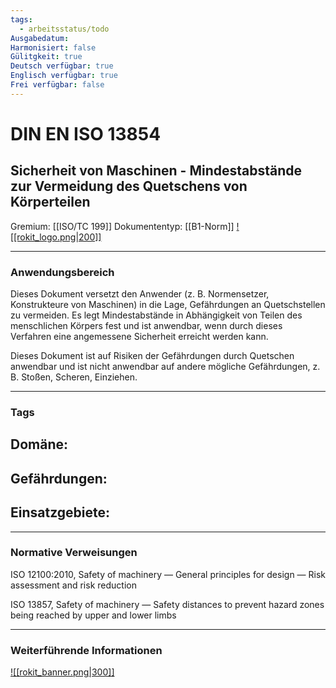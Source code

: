 ```yaml
---
tags:
  - arbeitsstatus/todo
Ausgabedatum: 
Harmonisiert: false
Gülitgkeit: true
Deutsch verfügbar: true
Englisch verfügbar: true
Frei verfügbar: false
---
```


# DIN EN ISO 13854
## Sicherheit von Maschinen - Mindestabstände zur Vermeidung des Quetschens von Körperteilen

Gremium: [[ISO/TC 199]]
Dokumententyp: [[B1-Norm]]
[![[rokit_logo.png|200]]](https://public-robots.de/)

***
### Anwendungsbereich

Dieses Dokument versetzt den Anwender (z. B. Normensetzer, Konstrukteure von Maschinen) in die Lage, Gefährdungen an Quetschstellen zu vermeiden. Es legt Mindestabstände in Abhängigkeit von Teilen des menschlichen Körpers fest und ist anwendbar, wenn durch dieses Verfahren eine angemessene Sicherheit erreicht werden kann.

Dieses Dokument ist auf Risiken der Gefährdungen durch Quetschen anwendbar und ist nicht anwendbar auf andere mögliche Gefährdungen, z. B. Stoßen, Scheren, Einziehen.
***
### Tags

Domäne:
- 

Gefährdungen:
- 

Einsatzgebiete:
- 

***
### Normative Verweisungen

ISO 12100:2010, Safety of machinery — General principles for design — Risk assessment and risk reduction

ISO 13857, Safety of machinery — Safety distances to prevent hazard zones being reached by upper and lower limbs


***
### Weiterführende Informationen



[![[rokit_banner.png|300]]](https://public-robots.de/)
